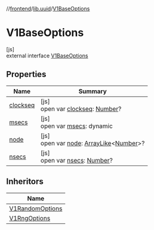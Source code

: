 //[frontend](../../../index.md)/[lib.uuid](../index.md)/[V1BaseOptions](index.md)

# V1BaseOptions

[js]\
external interface [V1BaseOptions](index.md)

## Properties

| Name | Summary |
|---|---|
| [clockseq](clockseq.md) | [js]<br>open var [clockseq](clockseq.md): [Number](https://kotlinlang.org/api/latest/jvm/stdlib/kotlin/-number/index.html)? |
| [msecs](msecs.md) | [js]<br>open var [msecs](msecs.md): dynamic |
| [node](node.md) | [js]<br>open var [node](node.md): [ArrayLike](../../lib.tsstdlib/-array-like/index.md)&lt;[Number](https://kotlinlang.org/api/latest/jvm/stdlib/kotlin/-number/index.html)&gt;? |
| [nsecs](nsecs.md) | [js]<br>open var [nsecs](nsecs.md): [Number](https://kotlinlang.org/api/latest/jvm/stdlib/kotlin/-number/index.html)? |

## Inheritors

| Name |
|---|
| [V1RandomOptions](../-v1-random-options/index.md) |
| [V1RngOptions](../-v1-rng-options/index.md) |
